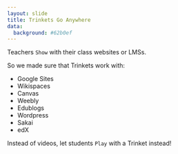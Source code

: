 ```yaml
---
layout: slide
title: Trinkets Go Anywhere
data:
  background: #62b0ef
---
```


Teachers `Show` with their class websites or LMSs.

So we made sure that Trinkets work with:

- Google Sites
- Wikispaces
- Canvas
- Weebly
- Edublogs
- Wordpress
- Sakai
- edX

Instead of videos, let students `Play` with a Trinket instead!